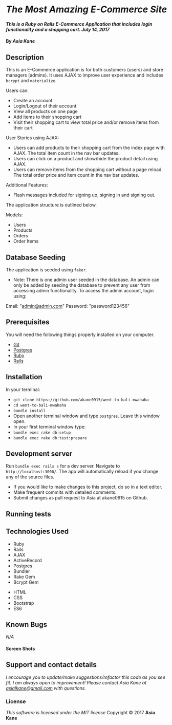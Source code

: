 # _The Most Amazing E-Commerce Site_

#### _This is a Ruby on Rails E-Commerce Application that includes login functionality and a shopping cart.  July 14, 2017_

#### By _**Asia Kane**_

<!-- ![Homepage](./app/assets/images/homepage-ss.png) -->

## Description

This is an E-Commerce application is for both customers (users) and store managers (admins).  It uses AJAX to improve user experience and includes `bcrypt` and `materialize`.

Users can:
- Create an account
- Login/Logout of their account
- View all products on one page
- Add items to their shopping cart
- Visit their shopping cart to view total price and/or remove items from their cart

User Stories using AJAX:
- Users can add products to their shopping cart from the index page with AJAX. The total item count in the nav bar updates.
- Users can click on a product and show/hide the product detail using AJAX.
- Users can remove items from the shopping cart without a page reload.  The total order price and item count in the nav bar updates.

Additional Features:
- Flash messages included for signing up, signing in and signing out.

The application structure is outlined below.  

Models:
  - Users
  - Products
  - Orders
  - Order Items

## Database Seeding

The application is seeded using `faker`.

* Note: There is one admin user seeded in the database.  An admin can only be added by seeding the database to prevent any user from accessing admin functionality.  To access the admin account, login using:

Email: "admin@admin.com"
Password: "password123456"

## Prerequisites

You will need the following things properly installed on your computer.

* [Git](https://git-scm.com/)
* [Postgres](https://www.postgresql.org/)
* [Ruby](https://www.ruby-lang.org/en/downloads/)
* [Rails](http://rubyonrails.org/)

## Installation

In your terminal:
* `git clone https://github.com/akane0915/went-to-bali-mwahaha`
* `cd went-to-bali-mwahaha`
* `bundle install`
* Open another terminal window and type `postgres`.  Leave this window open.
* In your first terminal window type:
* `bundle exec rake db:setup`
* `bundle exec rake db:test:prepare`

## Development server

Run `bundle exec rails s` for a dev server. Navigate to `http://localhost:3000/`. The app will automatically reload if you change any of the source files.

* If you would like to make changes to this project, do so in a text editor.
* Make frequent commits with detailed comments.
* Submit changes as pull request to Asia at akane0915 on Github.

## Running tests

<!-- This app includes unit and integration testing using RSpec, Factory girl, Shouldamatchers, and Capybara for testing.
Run `bundle exec rspec` in terminal to test. -->

## Technologies Used

* Ruby
* Rails
* AJAX
* ActiveRecord
* Postgres
* Bundler
* Rake Gem
* Bcrypt Gem
<!-- * Rspec -->
* HTML
* CSS
* Bootstrap
* ES6

## Known Bugs
_N/A_

#### Screen Shots

<!-- About Section
![Aboutpage](./app/assets/images/about-ss.png)

Products Section
![Products](./app/assets/images/product-ss.png)

Product Detail Section
![Product Details](./app/assets/images/product-detail.png)

New Product Section (only accessible by admins)
![New Product](./app/assets/images/new-product-ss.png)

New Review Section (only accessible by authenticated user)
![New Review](./app/assets/images/new-review-ss.png) -->

## Support and contact details
_I encourage you to update/make suggestions/refactor this code as you see fit. I am always open to improvement! Please contact Asia Kane at asialkane@gmail.com with questions._

### License
*This software is licensed under the MIT license*
Copyright © 2017 **Asia Kane**
